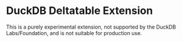 # DuckDB Deltatable Extension

This is a purely experimental extension, not supported by the DuckDB Labs/Foundation, and is not suitable for production use. 
